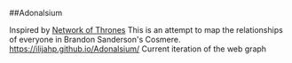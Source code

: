 ##Adonalsium

Inspired by [Network of Thrones](https://networkofthrones.wordpress.com/) This is an attempt to map the relationships of everyone in Brandon Sanderson's Cosmere. 
https://ilijahp.github.io/Adonalsium/ Current iteration of the web graph

